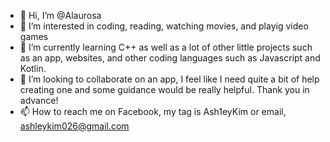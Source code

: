 - 👋 Hi, I’m @Alaurosa
- 👀 I’m interested in coding, reading, watching movies, and playig video games
- 🌱 I’m currently learning C++ as well as a lot of other little projects such as an app, websites, and other coding languages such as Javascript and Kotlin.
- 💞️ I’m looking to collaborate on an app, I feel like I need quite a bit of help creating one and some guidance would be really helpful. Thank you in advance!
- 📫 How to reach me on Facebook, my tag is Ash1eyKim or email, ashleykim026@gmail.com

<!---
Alaurosa/Alaurosa is a ✨ special ✨ repository because its `README.md` (this file) appears on your GitHub profile.
You can click the Preview link to take a look at your changes.
--->
